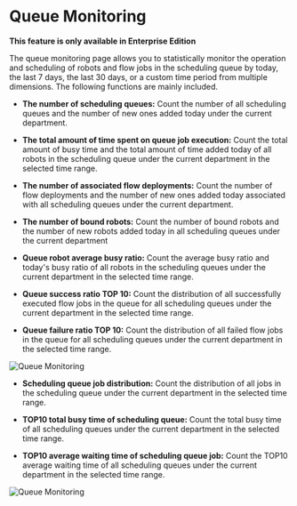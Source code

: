 # Queue Monitoring

**This feature is only available in Enterprise Edition**

The queue monitoring page allows you to statistically monitor the operation and scheduling of robots and flow jobs in the scheduling queue by today, the last 7 days, the last 30 days, or a custom time period from multiple dimensions. The following functions are mainly included.

- **The number of scheduling queues:** Count the number of all scheduling queues and the number of new ones added today under the current department.

- **The total amount of time spent on queue job execution:**  Count the total amount of busy time and the total amount of time added today of all robots in the scheduling queue under the current department in the selected time range.

- **The number of associated flow deployments:** Count the number of flow deployments and the number of new ones added today associated with all scheduling queues under the current department.

- **The number of bound robots:** Count the number of bound robots and the number of new robots added today in all scheduling queues under the current department

- **Queue robot average busy ratio:** Count the average busy ratio and today's busy ratio of all robots in the scheduling queues under the current department in the selected time range.

- **Queue success ratio TOP 10:** Count the distribution of all successfully executed flow jobs in the queue for all scheduling queues under the current department in the selected time range.

- **Queue failure ratio TOP 10:** Count the distribution of all failed flow jobs in the queue for all scheduling queues under the current department in the selected time range.

![Queue Monitoring](https://docimages.blob.core.chinacloudapi.cn/images/Console/Dashboard/EnV4Dashboard3.png)

- **Scheduling queue job distribution:** Count the distribution of all jobs in the scheduling queue under the current department in the selected time range.

- **TOP10 total busy time of scheduling queue:** Count the total busy time of all scheduling queues under the current department in the selected time range.

- **TOP10 average waiting time of scheduling queue job:** Count the TOP10 average waiting time of all scheduling queues under the current department in the selected time range.

![Queue Monitoring](https://docimages.blob.core.chinacloudapi.cn/images/Console/Dashboard/EnV4Dashboard4.png)